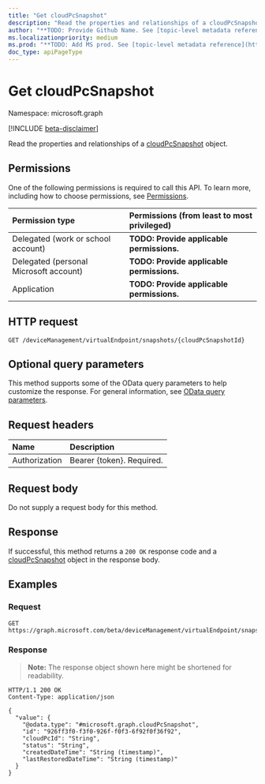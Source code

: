 ```yaml
---
title: "Get cloudPcSnapshot"
description: "Read the properties and relationships of a cloudPcSnapshot object."
author: "**TODO: Provide Github Name. See [topic-level metadata reference](https://msgo.azurewebsites.net/add/document/guidelines/metadata.html#topic-level-metadata)**"
ms.localizationpriority: medium
ms.prod: "**TODO: Add MS prod. See [topic-level metadata reference](https://msgo.azurewebsites.net/add/document/guidelines/metadata.html#topic-level-metadata)**"
doc_type: apiPageType
---
```


# Get cloudPcSnapshot
Namespace: microsoft.graph

[!INCLUDE [beta-disclaimer](../../includes/beta-disclaimer.md)]

Read the properties and relationships of a [cloudPcSnapshot](../resources/cloudpcsnapshot.md) object.

## Permissions
One of the following permissions is required to call this API. To learn more, including how to choose permissions, see [Permissions](/graph/permissions-reference).

|Permission type|Permissions (from least to most privileged)|
|:---|:---|
|Delegated (work or school account)|**TODO: Provide applicable permissions.**|
|Delegated (personal Microsoft account)|**TODO: Provide applicable permissions.**|
|Application|**TODO: Provide applicable permissions.**|

## HTTP request

<!-- {
  "blockType": "ignored"
}
-->
``` http
GET /deviceManagement/virtualEndpoint/snapshots/{cloudPcSnapshotId}
```

## Optional query parameters
This method supports some of the OData query parameters to help customize the response. For general information, see [OData query parameters](/graph/query-parameters).

## Request headers
|Name|Description|
|:---|:---|
|Authorization|Bearer {token}. Required.|

## Request body
Do not supply a request body for this method.

## Response

If successful, this method returns a `200 OK` response code and a [cloudPcSnapshot](../resources/cloudpcsnapshot.md) object in the response body.

## Examples

### Request
<!-- {
  "blockType": "request",
  "name": "get_cloudpcsnapshot"
}
-->
``` http
GET https://graph.microsoft.com/beta/deviceManagement/virtualEndpoint/snapshots/{cloudPcSnapshotId}
```


### Response
>**Note:** The response object shown here might be shortened for readability.
<!-- {
  "blockType": "response",
  "truncated": true,
  "@odata.type": "microsoft.graph.cloudPcSnapshot"
}
-->
``` http
HTTP/1.1 200 OK
Content-Type: application/json

{
  "value": {
    "@odata.type": "#microsoft.graph.cloudPcSnapshot",
    "id": "926ff3f0-f3f0-926f-f0f3-6f92f0f36f92",
    "cloudPcId": "String",
    "status": "String",
    "createdDateTime": "String (timestamp)",
    "lastRestoredDateTime": "String (timestamp)"
  }
}
```

